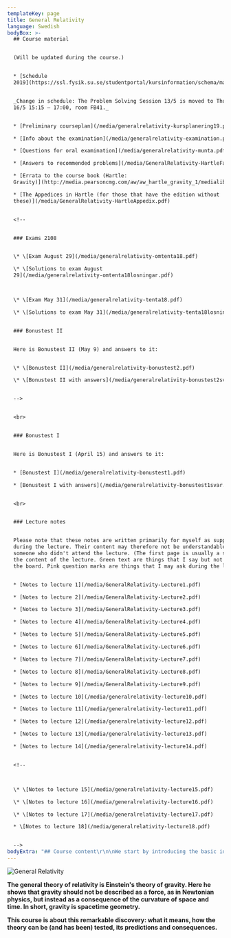 ```yaml
---
templateKey: page
title: General Relativity
language: Swedish
bodyBox: >-
  ## Course material


  (Will be updated during the course.)


  * [Schedule
  2019](https://ssl.fysik.su.se/studentportal/kursinformation/schema/makepdf.php?kurs=FK8025)


  _Change in schedule: The Problem Solving Session 13/5 is moved to Thursday
  16/5 15:15 – 17:00, room FB41._


  * [Preliminary courseplan](/media/generalrelativity-kursplanering19.pdf)

  * [Info about the examination](/media/generalrelativity-examination.pdf)

  * [Questions for oral examination](/media/generalrelativity-munta.pdf)

  * [Answers to recommended problems](/media/GeneralRelativity-HartleFacit.pdf)

  * [Errata to the course book (Hartle:
  Gravity)](http://media.pearsoncmg.com/aw/aw_hartle_gravity_1/medialib/Hartle_Errata_Printings_1-7.pdf)

  * [The Appedices in Hartle (for those that have the edition without
  these)](/media/GeneralRelativity-HartleAppedix.pdf)


  <!--


  ### Exams 2108


  \* \[Exam August 29](/media/generalrelativity-omtenta18.pdf)

  \* \[Solutions to exam August
  29](/media/generalrelativity-omtenta18losningar.pdf)



  \* \[Exam May 31](/media/generalrelativity-tenta18.pdf)

  \* \[Solutions to exam May 31](/media/generalrelativity-tenta18losningar.pdf)


  ### Bonustest II


  Here is Bonustest II (May 9) and answers to it: 


  \* \[Bonustest II](/media/generalrelativity-bonustest2.pdf)

  \* \[Bonustest II with answers](/media/generalrelativity-bonustest2svar.pdf)


  -->


  <br>


  ### Bonustest I


  Here is Bonustest I (April 15) and answers to it: 


  * [Bonustest I](/media/generalrelativity-bonustest1.pdf)

  * [Bonustest I with answers](/media/generalrelativity-bonustest1svar.pdf)


  <br>


  ### Lecture notes


  Please note that these notes are written primarily for myself as support
  during the lecture. Their content may therefore not be understandable for
  someone who didn't attend the lecture. (The first page is usually a summary of
  the content of the lecture. Green text are things that I say but not write on
  the board. Pink question marks are things that I may ask during the lecture). 


  * [Notes to lecture 1](/media/GeneralRelativity-Lecture1.pdf)

  * [Notes to lecture 2](/media/GeneralRelativity-Lecture2.pdf)

  * [Notes to lecture 3](/media/GeneralRelativity-Lecture3.pdf)

  * [Notes to lecture 4](/media/GeneralRelativity-Lecture4.pdf)

  * [Notes to lecture 5](/media/GeneralRelativity-Lecture5.pdf)

  * [Notes to lecture 6](/media/GeneralRelativity-Lecture6.pdf)

  * [Notes to lecture 7](/media/GeneralRelativity-Lecture7.pdf)

  * [Notes to lecture 8](/media/GeneralRelativity-Lecture8.pdf)

  * [Notes to lecture 9](/media/GeneralRelativity-Lecture9.pdf)

  * [Notes to lecture 10](/media/generalrelativity-lecture10.pdf)

  * [Notes to lecture 11](/media/generalrelativity-lecture11.pdf)

  * [Notes to lecture 12](/media/generalrelativity-lecture12.pdf)

  * [Notes to lecture 13](/media/generalrelativity-lecture13.pdf)

  * [Notes to lecture 14](/media/generalrelativity-lecture14.pdf)


  <!--



  \* \[Notes to lecture 15](/media/generalrelativity-lecture15.pdf)

  \* \[Notes to lecture 16](/media/generalrelativity-lecture16.pdf)

  \* \[Notes to lecture 17](/media/generalrelativity-lecture17.pdf)

  * \[Notes to lecture 18](/media/generalrelativity-lecture18.pdf)


  -->
bodyExtra: "## Course content\r\n\nWe start by introducing the basic ideas behind the theory, such as the equivalence principle, how to describe curved spaces and spacetimes in terms of a metric, and the true importance of special relativity as a locally valid theory. Then we use this to study the most important case: the Schwarzschild spacetime, that is, the spacetime outside a spherically symmetric mass distribution such as a planet, a star or a black hole. \r\n\n\rOnly thereafter we move on to the more mathematical parts of the theory, introducing covariant derivative, the curvature tensor, the stress energy tensor and Einstein's equations. \r\n\n\rWe then discuss some interesting applications of the theory, such as black holes, cosmology and gravitational radiation. \r\n\n\r## Course literature\r\n\nJames B. Hartle: Gravity - an Introduction to Einstein's General Relativity (Addison Wesley 2003, ISBN: 0-8053-8662-9) \r\n\nNote that the book now exists in two versions, the original one and, unfortunately, a bad new one. \r\n\nThis is the one you should buy: \r\n\n[http://www.adlibris.com/se/bok/gravity-9780805386622 \r](http://www.adlibris.com/se/bok/gravity-9780805386622)\n\nDo **NOT **buy the so called \"New international edition\" from Pearson: \r\n\n[http://www.adlibris.com/se/bok/gravity-9781292039145 \r](http://www.adlibris.com/se/bok/gravity-9781292039145)\n\nThe appendices are missing, the page numbering is wrong and the paper quality is very bad. The book is essentially useless. The original book is more expensive, but it is worth it. Note that it may soon be out of stock in Europe. \r\n\n## Teacher\r\n\nThe lectures are given by [Sören Holst](/). If you have any questions concerning the course, don't hesitate to contact me at [holst@fysik.su.se \r](mailto:holst@fysik.su.se)\n\nThe problem solving sessions will be led by Anders Lundkvist. \r\n\n[Official course plan](https://sisu.it.su.se/pdf_creator/30739/40336)"
---
```

![General Relativity](/media/GeneralRelativity-intro.jpg)

**The general theory of relativity is Einstein's theory of gravity. Here he shows that gravity should not be described as a force, as in Newtonian physics, but instead as a consequence of the curvature of space and time. In short, gravity is spacetime geometry.**

**This course is about this remarkable discovery: what it means, how the theory can be (and has been) tested, its predictions and consequences.**
